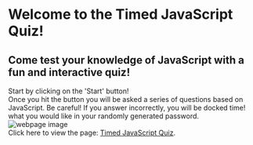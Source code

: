 # Welcome to the Timed JavaScript Quiz! <br>
## Come test your knowledge of JavaScript with a fun and interactive quiz!
Start by clicking on the 'Start' button! <br>
Once you hit the button you will be asked a series of questions based on JavaScript.
Be careful!  If you answer incorrectly, you will be docked time!
what you would like in your randomly generated password.
![webpage image](./images/web-page-image.png) <br>
Click here to view the page: [Timed JavaScript Quiz](https://raestichter.github.io/timed-js-quiz/.).